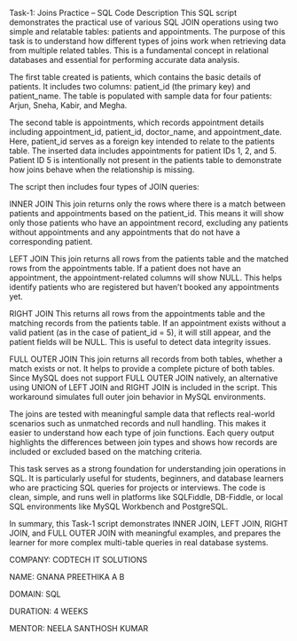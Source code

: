 Task-1: Joins Practice – SQL Code Description
This SQL script demonstrates the practical use of various SQL JOIN operations using two simple and relatable tables: patients and appointments. The purpose of this task is to understand how different types of joins work when retrieving data from multiple related tables. This is a fundamental concept in relational databases and essential for performing accurate data analysis.

The first table created is patients, which contains the basic details of patients. It includes two columns: patient_id (the primary key) and patient_name. The table is populated with sample data for four patients: Arjun, Sneha, Kabir, and Megha.

The second table is appointments, which records appointment details including appointment_id, patient_id, doctor_name, and appointment_date. Here, patient_id serves as a foreign key intended to relate to the patients table. The inserted data includes appointments for patient IDs 1, 2, and 5. Patient ID 5 is intentionally not present in the patients table to demonstrate how joins behave when the relationship is missing.

The script then includes four types of JOIN queries:

INNER JOIN
This join returns only the rows where there is a match between patients and appointments based on the patient_id. This means it will show only those patients who have an appointment record, excluding any patients without appointments and any appointments that do not have a corresponding patient.

LEFT JOIN
This join returns all rows from the patients table and the matched rows from the appointments table. If a patient does not have an appointment, the appointment-related columns will show NULL. This helps identify patients who are registered but haven’t booked any appointments yet.

RIGHT JOIN
This returns all rows from the appointments table and the matching records from the patients table. If an appointment exists without a valid patient (as in the case of patient_id = 5), it will still appear, and the patient fields will be NULL. This is useful to detect data integrity issues.

FULL OUTER JOIN
This join returns all records from both tables, whether a match exists or not. It helps to provide a complete picture of both tables. Since MySQL does not support FULL OUTER JOIN natively, an alternative using UNION of LEFT JOIN and RIGHT JOIN is included in the script. This workaround simulates full outer join behavior in MySQL environments.

The joins are tested with meaningful sample data that reflects real-world scenarios such as unmatched records and null handling. This makes it easier to understand how each type of join functions. Each query output highlights the differences between join types and shows how records are included or excluded based on the matching criteria.

This task serves as a strong foundation for understanding join operations in SQL. It is particularly useful for students, beginners, and database learners who are practicing SQL queries for projects or interviews. The code is clean, simple, and runs well in platforms like SQLFiddle, DB-Fiddle, or local SQL environments like MySQL Workbench and PostgreSQL.

In summary, this Task-1 script demonstrates INNER JOIN, LEFT JOIN, RIGHT JOIN, and FULL OUTER JOIN with meaningful examples, and prepares the learner for more complex multi-table queries in real database systems.


COMPANY: CODTECH IT SOLUTIONS

NAME: GNANA PREETHIKA A B

DOMAIN: SQL

DURATION: 4 WEEKS

MENTOR: NEELA SANTHOSH KUMAR

